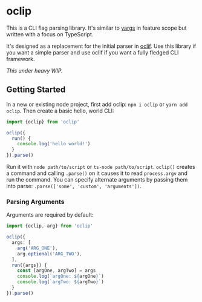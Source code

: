 # oclip

This is a CLI flag parsing library. It's similar to [yargs](https://www.npmjs.com/package/yargs) in feature scope but written with a focus on TypeScript.

It's designed as a replacement for the initial parser in [oclif](https://oclif.io/). Use this library if you want a simple parser and use oclif if you want a fully fledged CLI framework.

_This under heavy WIP._

## Getting Started

In a new or existing node project, first add oclip: `npm i oclip` or `yarn add oclip`. Then create a basic hello, world CLI:

```typescript
import {oclip} from 'oclip'

oclip({
  run() {
    console.log('hello world!')
  }
}).parse()
```

Run it with `node path/to/script` or `ts-node path/to/script`. `oclip()` creates a command and calling `.parse()` on it causes it to read `process.argv` and run the command. You can specify alternate arguments by passing them into parse: `.parse(['some', 'custom', 'arguments'])`.

### Parsing Arguments

Arguments are required by default:

```typescript
import {oclip, arg} from 'oclip'

oclip({
  args: [
    arg('ARG_ONE'),
    arg.optional('ARG_TWO'),
  ],
  run({args}) {
    const [argOne, argTwo] = args
    console.log(`argOne: ${argOne}`)
    console.log(`argTwo: ${argTwo}`)
  }
}).parse()
```
